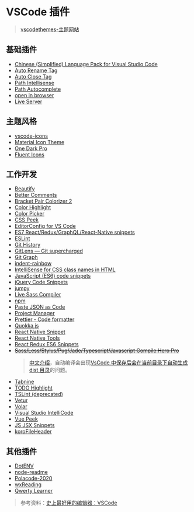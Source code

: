 <!-- ---
prev:
  text: 其他整理
  link: /blog/others/todo
--- -->

# VSCode 插件 <Badge type="tip" text="51" vertical="top" />

> [vscodethemes-主题网站](https://vscodethemes.com/)

## 基础插件 <Badge type="tip" text="7" vertical="top" />

- [Chinese (Simplified) Language Pack for Visual Studio Code](https://marketplace.visualstudio.com/items?itemName=MS-CEINTL.vscode-language-pack-zh-hans)
- [Auto Rename Tag](https://marketplace.visualstudio.com/items?itemName=formulahendry.auto-rename-tag)
- [Auto Close Tag](https://marketplace.visualstudio.com/items?itemName=formulahendry.auto-close-tag)
- [Path Intellisense](https://marketplace.visualstudio.com/items?itemName=christian-kohler.path-intellisense)
- [Path Autocomplete](https://marketplace.visualstudio.com/items?itemName=ionutvmi.path-autocomplete)
- [open in browser](https://marketplace.visualstudio.com/items?itemName=techer.open-in-browser)
- [Live Server](https://marketplace.visualstudio.com/items?itemName=ritwickdey.LiveServer)

## 主题风格 <Badge type="tip" text="4" vertical="top"/>

- [vscode-icons](https://marketplace.visualstudio.com/items?itemName=vscode-icons-team.vscode-icons)
- [Material Icon Theme](https://marketplace.visualstudio.com/items?itemName=PKief.material-icon-theme)
- [One Dark Pro](https://marketplace.visualstudio.com/items?itemName=zhuangtongfa.Material-theme)
- [Fluent Icons](https://marketplace.visualstudio.com/items?itemName=miguelsolorio.fluent-icons)

## 工作开发 <Badge type="tip" text="35" vertical="top"/>

- [Beautify](https://marketplace.visualstudio.com/items?itemName=HookyQR.beautify)
- [Better Comments](https://marketplace.visualstudio.com/items?itemName=aaron-bond.better-comments)
- [Bracket Pair Colorizer 2](https://marketplace.visualstudio.com/items?itemName=CoenraadS.bracket-pair-colorizer-2)
- [Color Highlight](https://marketplace.visualstudio.com/items?itemName=naumovs.color-highlight)
- [Color Picker](https://marketplace.visualstudio.com/items?itemName=anseki.vscode-color)
- [CSS Peek](https://marketplace.visualstudio.com/items?itemName=pranaygp.vscode-css-peek)
- [EditorConfig for VS Code](https://marketplace.visualstudio.com/items?itemName=EditorConfig.EditorConfig)
- [ES7 React/Redux/GraphQL/React-Native snippets](https://marketplace.visualstudio.com/items?itemName=dsznajder.es7-react-js-snippets)
- [ESLint](https://marketplace.visualstudio.com/items?itemName=dbaeumer.vscode-eslint)
- [Git History](https://marketplace.visualstudio.com/items?itemName=donjayamanne.githistory)
- [GitLens — Git supercharged](https://marketplace.visualstudio.com/items?itemName=eamodio.gitlens)
- [Git Graph](https://marketplace.visualstudio.com/items?itemName=mhutchie.git-graph)
- [indent-rainbow](https://marketplace.visualstudio.com/items?itemName=oderwat.indent-rainbow)
- [IntelliSense for CSS class names in HTML](https://marketplace.visualstudio.com/items?itemName=Zignd.html-css-class-completion)
- [JavaScript (ES6) code snippets](https://marketplace.visualstudio.com/items?itemName=xabikos.JavaScriptSnippets)
- [jQuery Code Snippets](https://marketplace.visualstudio.com/items?itemName=donjayamanne.jquerysnippets)
- [jumpy](https://marketplace.visualstudio.com/items?itemName=wmaurer.vscode-jumpy)
- [Live Sass Compiler](https://marketplace.visualstudio.com/items?itemName=ritwickdey.live-sass)
- [npm](https://marketplace.visualstudio.com/items?itemName=eg2.vscode-npm-script)
- [Paste JSON as Code](https://marketplace.visualstudio.com/items?itemName=quicktype.quicktype)
- [Project Manager](https://marketplace.visualstudio.com/items?itemName=alefragnani.project-manager)
- [Prettier - Code formatter](https://marketplace.visualstudio.com/items?itemName=esbenp.prettier-vscode)
- [Quokka.js](https://marketplace.visualstudio.com/items?itemName=WallabyJs.quokka-vscode)
- [React Native Snippet](https://marketplace.visualstudio.com/items?itemName=jundat95.react-native-snippet)
- [React Native Tools](https://marketplace.visualstudio.com/items?itemName=msjsdiag.vscode-react-native)
- [React Redux ES6 Snippets](https://marketplace.visualstudio.com/items?itemName=timothymclane.react-redux-es6-snippets)
- ~~[Sass/Less/Stylus/Pug/Jade/Typescript/Javascript Compile Hero Pro](https://marketplace.visualstudio.com/items?itemName=Wscats.eno)~~
  > [中文介绍](https://gitee.com/wscats/compile-hero/blob/master/README.CN.md)，自动编译会出现[VsCode 中保存后会在当前目录下自动生成 dist 目录](./vscode-QA.html#_002-vscode-中保存后会在当前目录下自动生成-dist-目录)的问题。
- [Tabnine](https://marketplace.visualstudio.com/items?itemName=TabNine.tabnine-vscode)
- [TODO Highlight](https://marketplace.visualstudio.com/items?itemName=wayou.vscode-todo-highlight)
- [TSLint (deprecated)](https://marketplace.visualstudio.com/items?itemName=eg2.tslint)
- [Vetur](https://marketplace.visualstudio.com/items?itemName=octref.vetur)
- [Volar](https://marketplace.visualstudio.com/items?itemName=johnsoncodehk.volar)
- [Visual Studio IntelliCode](https://marketplace.visualstudio.com/items?itemName=VisualStudioExptTeam.vscodeintellicode)<!-- <Badge type="tip" vertical="top" >推荐</Badge> -->
- [Vue Peek](https://marketplace.visualstudio.com/items?itemName=dariofuzinato.vue-peek)
- [JS JSX Snippets](https://marketplace.visualstudio.com/items?itemName=skyran.js-jsx-snippets)
- [koroFileHeader](https://marketplace.visualstudio.com/items?itemName=OBKoro1.korofileheader)

## 其他插件 <Badge type="tip" text="5" vertical="top" />

- [DotENV](https://marketplace.visualstudio.com/items?itemName=mikestead.dotenv)
- [node-readme](https://marketplace.visualstudio.com/items?itemName=bengreenier.vscode-node-readme)
- [Polacode-2020](https://marketplace.visualstudio.com/items?itemName=jeff-hykin.polacode-2019)
- [wxReading](https://marketplace.visualstudio.com/items?itemName=shoukai.wxchatread)
- [Qwerty Learner](https://marketplace.visualstudio.com/items?itemName=Kaiyi.qwerty-learner)

> 参考资料：[史上最好用的编辑器：VSCode](https://crifan.github.io/best_editor_vscode/website/)
